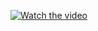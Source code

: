 [![Watch the video](https://www.youtube.com/watch?v=LdPUx37f2sA&feature=youtu.be&fbclid=IwAR3GLKlpIM-EdUP2zjf2JWdxn_CanXCIAmGCKIUlj1UPVfbGSnbn3FvrHsA)](https://www.youtube.com/watch?v=LdPUx37f2sA&feature=youtu.be&fbclid=IwAR3GLKlpIM-EdUP2zjf2JWdxn_CanXCIAmGCKIUlj1UPVfbGSnbn3FvrHsA)
